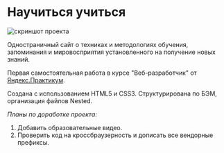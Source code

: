# Научиться учиться

![скриншот проекта](https://user-images.githubusercontent.com/79573131/111079220-139aa080-850a-11eb-8bdc-24f302ded1f3.png)

Одностраничный сайт о техниках и методологиях обучения, запоминания и мировосприятия установленного на получение новых знаний.  

Первая самостоятельная работа в курсе "Веб-разработчик" от [Яндекс.Практикум](https://praktikum.yandex.ru/web/?utm_source=google&utm_medium=cpc&utm_campaign=Google_Search_DS_Smart&utm_content=%7Badgroupid%7D&utm_term=%7Bkeyword%7D&gclid=EAIaIQobChMIufz4yPqv7wIVgu5RCh2kqgeNEAAYASAAEgL79PD_BwE).

Создана с использованием HTML5 и CSS3. Структурирована по БЭМ, организация файлов Nested. 

_Планы по доработке проекта:_
1. Добавить образовательные видео.
2. Проверить код на кроссбраузерность и дописать все вендорные префиксы.

